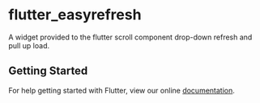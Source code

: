 # flutter_easyrefresh

A widget provided to the flutter scroll component drop-down refresh and pull up load.

## Getting Started

For help getting started with Flutter, view our online
[documentation](https://flutter.io/).
